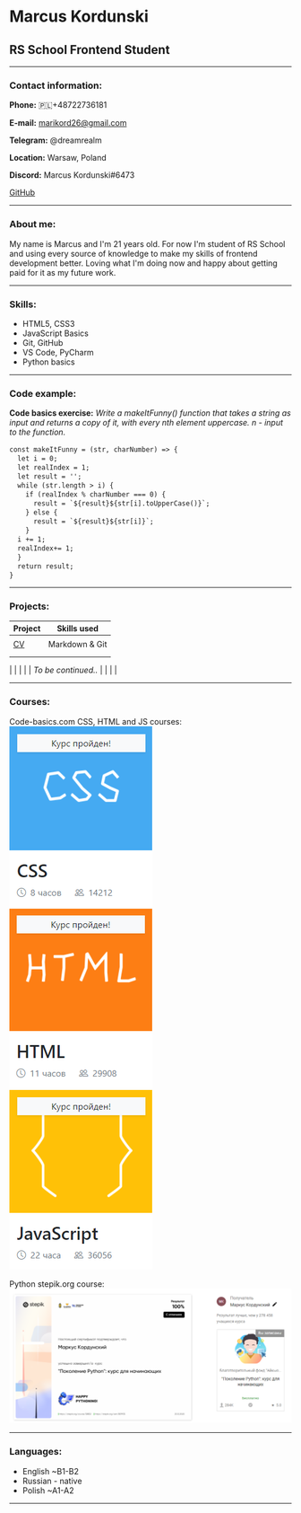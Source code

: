 # Marcus Kordunski
## RS School Frontend Student

***

### Contact information: 

**Phone:** :poland:+48722736181

**E-mail:** marikord26@gmail.com

**Telegram:** @dreamrealm

**Location:** Warsaw, Poland

**Discord:** Marcus Kordunski#6473

[GitHub](https://github.com/MarcusKordunski)

***

### About me: 

My name is Marcus and I'm 21 years old. For now I'm student of RS School and using every source of knowledge to make my skills of frontend development better. Loving what I'm doing now and happy about getting paid for it as my future work.

***

### Skills:

* HTML5, CSS3
* JavaScript Basics
* Git, GitHub
* VS Code, PyCharm
* Python basics

***

### Code example:

**Code basics exercise:** *Write a makeItFunny() function that takes a string as input and returns a copy of it, with every nth element uppercase. n - input to the function.*
```
const makeItFunny = (str, charNumber) => {
  let i = 0;
  let realIndex = 1;
  let result = '';
  while (str.length > i) {
    if (realIndex % charNumber === 0) {
      result = `${result}${str[i].toUpperCase()}`;
    } else {
      result = `${result}${str[i]}`;
    }
  i += 1;
  realIndex+= 1;
  }
  return result;
}
```

***

### Projects:

| Project      | Skills used    |
| ------------- |:-------------:| 
|               |           |
| [CV](https://MarcusKordunski.github.io/rsschool-cv/cv) | Markdown & Git |
|               |           |
|               |           |
| 
|               |           |
|  *To be continued..*       |
|               |           |


***

### Courses:

Code-basics.com CSS, HTML and JS courses:
![CSS course](https://github.com/MarcusKordunski/rsschool-cv/blob/gh-pages/css-course.PNG "CSS course")
![HTML course](https://github.com/MarcusKordunski/rsschool-cv/blob/gh-pages/html-course.PNG "HTML course")
![JS course](https://github.com/MarcusKordunski/rsschool-cv/blob/gh-pages/js-course.PNG "JS course")

Python stepik.org course:
![Python course](https://github.com/MarcusKordunski/rsschool-cv/blob/gh-pages/python%20-%20course.PNG "Python course")

***

### Languages:

* English ~B1-B2
* Russian - native
* Polish ~A1-A2

***

